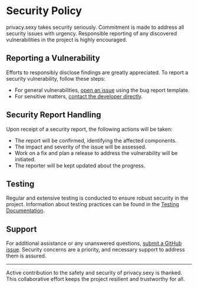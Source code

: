 # Security Policy

privacy.sexy takes security seriously. Commitment is made to address all security issues with urgency. Responsible reporting of any discovered vulnerabilities in the project is highly encouraged.

## Reporting a Vulnerability

Efforts to responsibly disclose findings are greatly appreciated. To report a security vulnerability, follow these steps:

- For general vulnerabilities, [open an issue](https://github.com/undergroundwires/privacy.sexy/issues/new/choose) using the bug report template.
- For sensitive matters, [contact the developer directly](https://undergroundwires.dev).

## Security Report Handling

Upon receipt of a security report, the following actions will be taken:

- The report will be confirmed, identifying the affected components.
- The impact and severity of the issue will be assessed.
- Work on a fix and plan a release to address the vulnerability will be initiated.
- The reporter will be kept updated about the progress.

## Testing

Regular and extensive testing is conducted to ensure robust security in the project. Information about testing practices can be found in the [Testing Documentation](./docs/tests.md).

## Support

For additional assistance or any unanswered questions, [submit a GitHub issue](https://github.com/undergroundwires/privacy.sexy/issues/new/choose). Security concerns are a priority, and necessary support to address them is assured.

---

Active contribution to the safety and security of privacy.sexy is thanked. This collaborative effort keeps the project resilient and trustworthy for all.

